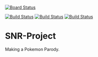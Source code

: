[![Board Status](https://dev.azure.com/hrich2/732a31cb-d8ec-46d2-8772-a9b66bdd436c/3dbf8a9a-518c-4d6b-8849-3e8ac7a74873/_apis/work/boardbadge/09c5af23-2442-4ae9-a7d9-98a93c3169b4?columnOptions=1)](https://dev.azure.com/hrich2/732a31cb-d8ec-46d2-8772-a9b66bdd436c/_boards/board/t/3dbf8a9a-518c-4d6b-8849-3e8ac7a74873/Microsoft.RequirementCategory/)

[![Build Status](https://dev.azure.com/hrich2/SNR-Project/_apis/build/status/HMRich.SNR-Project?branchName=master)](https://dev.azure.com/hrich2/SNR-Project/_build/latest?definitionId=4&branchName=master)
[![Build Status](https://dev.azure.com/hrich2/SNR-Project/_apis/build/status/HMRich.SNR-Project?branchName=test)](https://dev.azure.com/hrich2/SNR-Project/_build/latest?definitionId=4&branchName=test)
[![Build Status](https://dev.azure.com/hrich2/SNR-Project/_apis/build/status/HMRich.SNR-Project?branchName=develop)](https://dev.azure.com/hrich2/SNR-Project/_build/latest?definitionId=4&branchName=develop)

# SNR-Project
Making a Pokemon Parody.
